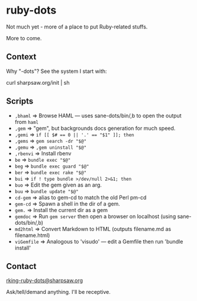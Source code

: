 ruby-dots
========

Not much yet - more of a place to put Ruby-related stuffs.

More to come.

Context
-------

Why "-dots"?  See the system I start with:

  curl sharpsaw.org/init | sh

Scripts
-------

<!--
Requires: https://github.com/sharpsaw/perl-dots (for its bin/bin-docs)
Update by having sharpsaw/perl-dots then Y@" on the next line:
jjV}k!bin-docs
-->
* `,bhaml` ⇒ Browse HAML — uses sane-dots/bin/,b to open the output from `haml`
* `,gem` ⇒ "gem", but backgrounds docs generation for much speed.
* `,gemi` ⇒ `if [[ $# == 0 || '.' == "$1" ]]; then`
* `,gems` ⇒ `gem search -dr "$@"`
* `,gemu` ⇒ `,gem uninstall "$@"`
* `,rbenvi` ⇒ Install rbenv
* `be` ⇒ `bundle exec "$@"`
* `beg` ⇒ `bundle exec guard "$@"`
* `ber` ⇒ `bundle exec rake "$@"`
* `bui` ⇒ `if ! type bundle >/dev/null 2>&1; then`
* `buo` ⇒ Edit the gem given as an arg.
* `buu` ⇒ `bundle update "$@"`
* `cd-gem` ⇒ alias to gem-cd to match the old Perl pm-cd
* `gem-cd` ⇒ Spawn a shell in the dir of a gem.
* `gem.` ⇒ Install the current dir as a gem
* `gemdoc` ⇒ Run `gem server` then open a browser on localhost (using sane-dots/bin/,b)
* `md2html` ⇒ Convert Markdown to HTML (outputs filename.md as filename.html)
* `viGemfile` ⇒ Analogous to 'visudo' — edit a Gemfile then run 'bundle install'

Contact
-------

rking-ruby-dots@sharpsaw.org

Ask/tell/demand anything. I'll be receptive.
